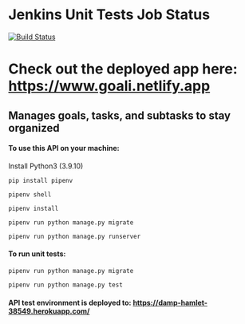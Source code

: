 # Jenkins Unit Tests Job Status

[![Build Status](https://ecb4-199-101-192-72.ngrok.io/buildStatus/icon?job=goali_api_unit_tests)](https://ecb4-199-101-192-72.ngrok.io/job/goali_api_unit_tests/)

# Check out the deployed app here: https://www.goali.netlify.app

## Manages goals, tasks, and subtasks to stay organized


#### To use this API on your machine:

Install Python3 (3.9.10)

`pip install pipenv`

`pipenv shell`

`pipenv install`

`pipenv run python manage.py migrate`

`pipenv run python manage.py runserver`

#### To run unit tests:

`pipenv run python manage.py migrate`

`pipenv run python manage.py test`

#### API test environment is deployed to: https://damp-hamlet-38549.herokuapp.com/
